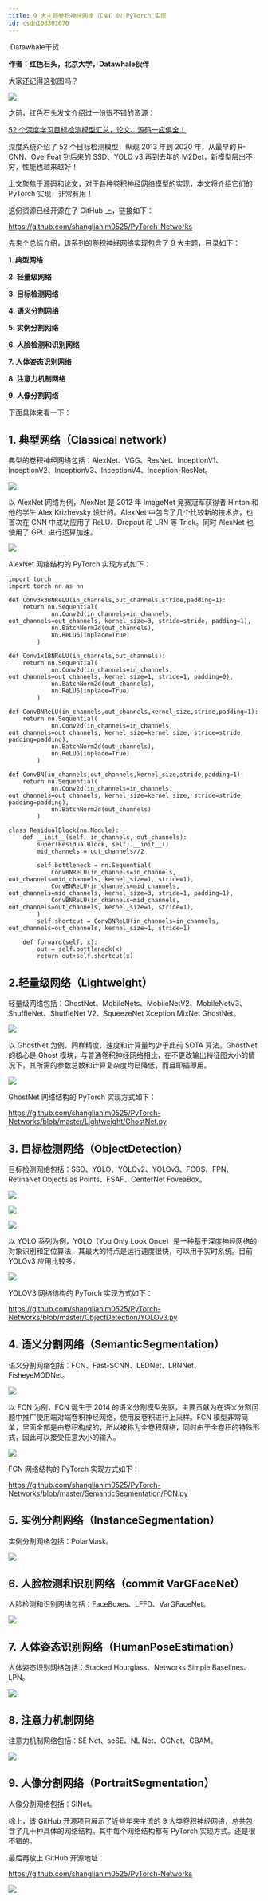 ```yaml
---
title: 9 大主题卷积神经网络（CNN）的 PyTorch 实现
id: csdn108301670
---
```


 Datawhale干货 

**作者：红色石头，北京大学，Datawhale伙伴**

大家还记得这张图吗？

![](../img/e2d913723cb48e12737ae2e19ccb6a9d.png)

之前，红色石头发文介绍过一份很不错的资源：

[52 个深度学习目标检测模型汇总，论文、源码一应俱全！](http://mp.weixin.qq.com/s?__biz=MzIwOTc2MTUyMg%3D%3D&chksm=976c5198a01bd88ed97392c0a8d6cdad239211b77ca465617c638f9eb1aa9957185738626f1d&idx=1&mid=2247496709&scene=21&sn=b455d486db9700ba46c0df836b53effa#wechat_redirect)

深度系统介绍了 52 个目标检测模型，纵观 2013 年到 2020 年，从最早的 R-CNN、OverFeat 到后来的 SSD、YOLO v3 再到去年的 M2Det，新模型层出不穷，性能也越来越好！

上文聚焦于源码和论文，对于各种卷积神经网络模型的实现，本文将介绍它们的 PyTorch 实现，非常有用！

这份资源已经开源在了 GitHub 上，链接如下：

https://github.com/shanglianlm0525/PyTorch-Networks

先来个总结介绍，该系列的卷积神经网络实现包含了 9 大主题，目录如下：

**1\. 典型网络** 

**2. 轻量级网络**

**3. 目标检测网络**

**4. 语义分割网络**

**5. 实例分割网络**

**6. 人脸检测和识别网络** 

**7. 人体姿态识别网络**

**8. 注意力机制网络** 

**9. 人像分割网络**

下面具体来看一下：

## 1\. 典型网络（Classical network）

典型的卷积神经网络包括：AlexNet、VGG、ResNet、InceptionV1、InceptionV2、InceptionV3、InceptionV4、Inception-ResNet。

![](../img/7a759fed10aedee2a524df8a7dd86d70.png)

以 AlexNet 网络为例，AlexNet 是 2012 年 ImageNet 竞赛冠军获得者 Hinton 和他的学生 Alex Krizhevsky 设计的。AlexNet 中包含了几个比较新的技术点，也首次在 CNN 中成功应用了 ReLU、Dropout 和 LRN 等 Trick。同时 AlexNet 也使用了 GPU 进行运算加速。

![](../img/40c801bbb651a52f00c14c4d1f584abe.png)

AlexNet 网络结构的 PyTorch 实现方式如下：

```
import torch
import torch.nn as nn

def Conv3x3BNReLU(in_channels,out_channels,stride,padding=1):
    return nn.Sequential(
            nn.Conv2d(in_channels=in_channels, out_channels=out_channels, kernel_size=3, stride=stride, padding=1),
            nn.BatchNorm2d(out_channels),
            nn.ReLU6(inplace=True)
        )

def Conv1x1BNReLU(in_channels,out_channels):
    return nn.Sequential(
            nn.Conv2d(in_channels=in_channels, out_channels=out_channels, kernel_size=1, stride=1, padding=0),
            nn.BatchNorm2d(out_channels),
            nn.ReLU6(inplace=True)
        )

def ConvBNReLU(in_channels,out_channels,kernel_size,stride,padding=1):
    return nn.Sequential(
            nn.Conv2d(in_channels=in_channels, out_channels=out_channels, kernel_size=kernel_size, stride=stride, padding=padding),
            nn.BatchNorm2d(out_channels),
            nn.ReLU6(inplace=True)
        )

def ConvBN(in_channels,out_channels,kernel_size,stride,padding=1):
    return nn.Sequential(
            nn.Conv2d(in_channels=in_channels, out_channels=out_channels, kernel_size=kernel_size, stride=stride, padding=padding),
            nn.BatchNorm2d(out_channels)
        )

class ResidualBlock(nn.Module):
    def __init__(self, in_channels, out_channels):
        super(ResidualBlock, self).__init__()
        mid_channels = out_channels//2

        self.bottleneck = nn.Sequential(
            ConvBNReLU(in_channels=in_channels, out_channels=mid_channels, kernel_size=1, stride=1),
            ConvBNReLU(in_channels=mid_channels, out_channels=mid_channels, kernel_size=3, stride=1, padding=1),
            ConvBNReLU(in_channels=mid_channels, out_channels=out_channels, kernel_size=1, stride=1),
        )
        self.shortcut = ConvBNReLU(in_channels=in_channels, out_channels=out_channels, kernel_size=1, stride=1)

    def forward(self, x):
        out = self.bottleneck(x)
        return out+self.shortcut(x) 
```

## 2.轻量级网络（Lightweight）

轻量级网络包括：GhostNet、MobileNets、MobileNetV2、MobileNetV3、ShuffleNet、ShuffleNet V2、SqueezeNet Xception MixNet GhostNet。

![](../img/67bcbf5e3e2c8bdeeca0ab746764b52f.png)

以 GhostNet 为例，同样精度，速度和计算量均少于此前 SOTA 算法。GhostNet 的核心是 Ghost 模块，与普通卷积神经网络相比，在不更改输出特征图大小的情况下，其所需的参数总数和计算复杂度均已降低，而且即插即用。

![](../img/59bbfe5eb8147585f3c410dab66c9c57.png)

GhostNet 网络结构的 PyTorch 实现方式如下：

https://github.com/shanglianlm0525/PyTorch-Networks/blob/master/Lightweight/GhostNet.py

## 3. 目标检测网络（ObjectDetection）

目标检测网络包括：SSD、YOLO、YOLOv2、YOLOv3、FCOS、FPN、RetinaNet Objects as Points、FSAF、CenterNet FoveaBox。

![](../img/092768d3c79374110ac7d625c852127c.png)

![](../img/610011d69e9301195720d402e4852f4e.png)

![](../img/ff6fa46c93fef40674816b0f5f15f4d6.png)

以 YOLO 系列为例，YOLO（You Only Look Once）是一种基于深度神经网络的对象识别和定位算法，其最大的特点是运行速度很快，可以用于实时系统。目前 YOLOv3 应用比较多。

![](../img/053a419ba65234cdd056348449d4dc39.png)

YOLOV3 网络结构的 PyTorch 实现方式如下：

https://github.com/shanglianlm0525/PyTorch-Networks/blob/master/ObjectDetection/YOLOv3.py

## 4. 语义分割网络（SemanticSegmentation）

语义分割网络包括：FCN、Fast-SCNN、LEDNet、LRNNet、FisheyeMODNet。

![](../img/32e862de66199a71ed980e045e751906.png)

以 FCN 为例，FCN 诞生于 2014 的语义分割模型先驱，主要贡献为在语义分割问题中推广使用端对端卷积神经网络，使用反卷积进行上采样。FCN 模型非常简单，里面全部是由卷积构成的，所以被称为全卷积网络，同时由于全卷积的特殊形式，因此可以接受任意大小的输入。

![](../img/175a9683c6047ca8727f13d42b26f0e1.png)

FCN 网络结构的 PyTorch 实现方式如下：

https://github.com/shanglianlm0525/PyTorch-Networks/blob/master/SemanticSegmentation/FCN.py

## 5. 实例分割网络（InstanceSegmentation）

实例分割网络包括：PolarMask。

![](../img/55f69cd2772c068dd9fc0cc56488c6f1.png)

## 6. 人脸检测和识别网络（commit VarGFaceNet）

人脸检测和识别网络包括：FaceBoxes、LFFD、VarGFaceNet。

![](../img/dc8599a1ed87a4c2a8dd4f564012aa05.png)

## 7. 人体姿态识别网络（HumanPoseEstimation）

人体姿态识别网络包括：Stacked Hourglass、Networks Simple Baselines、LPN。

![](../img/7590dc0824790a8ba39ce5cd01e4ad54.png)

## 8. 注意力机制网络

注意力机制网络包括：SE Net、scSE、NL Net、GCNet、CBAM。

![](../img/819cca79f46c8d23772eb118fe496b1b.png)

## 9. 人像分割网络（PortraitSegmentation）

人像分割网络包括：SINet。

综上，该 GitHub 开源项目展示了近些年来主流的 9 大类卷积神经网络，总共包含了几十种具体的网络结构。其中每个网络结构都有 PyTorch 实现方式。还是很不错的。

最后再放上 GitHub 开源地址：

https://github.com/shanglianlm0525/PyTorch-Networks

![](../img/ac1260bd6d55ebcd4401293b8b1ef5ff.png)